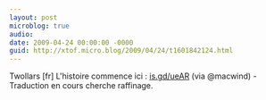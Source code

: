 ```yaml
---
layout: post
microblog: true
audio: 
date: 2009-04-24 00:00:00 -0000
guid: http://xtof.micro.blog/2009/04/24/t1601842124.html
---
```

Twollars [fr]  L'histoire commence ici :  [is.gd/ueAR](http://is.gd/ueAR) (via @macwind) - Traduction en cours cherche raffinage.
